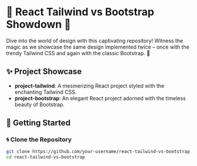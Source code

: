 # 🎨 React Tailwind vs Bootstrap Showdown 🚀

Dive into the world of design with this captivating repository! Witness the magic as we showcase the same design implemented twice – once with the trendy Tailwind CSS and again with the classic Bootstrap. 🌟

## ✨ Project Showcase

- **project-tailwind**: A mesmerizing React project styled with the enchanting Tailwind CSS.
- **project-bootstrap**: An elegant React project adorned with the timeless beauty of Bootstrap.

## 🚀 Getting Started

### 🌀 Clone the Repository

```bash
git clone https://github.com/your-username/react-tailwind-vs-bootstrap.git
cd react-tailwind-vs-bootstrap
